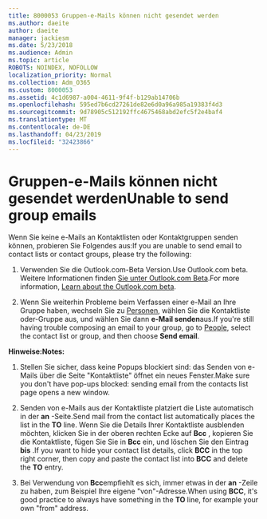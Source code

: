 ```yaml
---
title: 8000053 Gruppen-e-Mails können nicht gesendet werden
ms.author: daeite
author: daeite
manager: jackiesm
ms.date: 5/23/2018
ms.audience: Admin
ms.topic: article
ROBOTS: NOINDEX, NOFOLLOW
localization_priority: Normal
ms.collection: Adm_O365
ms.custom: 8000053
ms.assetid: 4c1d6987-a004-4611-9f4f-b129ab14706b
ms.openlocfilehash: 595ed7b6cd27261de82e6d0a96a985a19383f4d3
ms.sourcegitcommit: 9d78905c512192ffc4675468abd2efc5f2e4baf4
ms.translationtype: MT
ms.contentlocale: de-DE
ms.lasthandoff: 04/23/2019
ms.locfileid: "32423866"
---
```

# <a name="unable-to-send-group-emails"></a><span data-ttu-id="93d35-102">Gruppen-e-Mails können nicht gesendet werden</span><span class="sxs-lookup"><span data-stu-id="93d35-102">Unable to send group emails</span></span>

<span data-ttu-id="93d35-103">Wenn Sie keine e-Mails an Kontaktlisten oder Kontaktgruppen senden können, probieren Sie Folgendes aus:</span><span class="sxs-lookup"><span data-stu-id="93d35-103">If you are unable to send email to contact lists or contact groups, please try the following:</span></span>
  
1. <span data-ttu-id="93d35-104">Verwenden Sie die Outlook.com-Beta Version.</span><span class="sxs-lookup"><span data-stu-id="93d35-104">Use Outlook.com beta.</span></span> <span data-ttu-id="93d35-105">Weitere Informationen finden [Sie unter Outlook.com Beta](https://support.office.com/article/e2261c7f-d413-4084-8f22-21282f42d8cf).</span><span class="sxs-lookup"><span data-stu-id="93d35-105">For more information, [Learn about the Outlook.com beta](https://support.office.com/article/e2261c7f-d413-4084-8f22-21282f42d8cf).</span></span>
    
2. <span data-ttu-id="93d35-106">Wenn Sie weiterhin Probleme beim Verfassen einer e-Mail an Ihre Gruppe haben, wechseln Sie zu [Personen](https://outlook.live.com/people/), wählen Sie die Kontaktliste oder-Gruppe aus, und wählen Sie dann **e-Mail senden**aus.</span><span class="sxs-lookup"><span data-stu-id="93d35-106">If you're still having trouble composing an email to your group, go to [People](https://outlook.live.com/people/), select the contact list or group, and then choose **Send email**.</span></span>
    
 <span data-ttu-id="93d35-107">**Hinweise:**</span><span class="sxs-lookup"><span data-stu-id="93d35-107">**Notes:**</span></span>
  
1. <span data-ttu-id="93d35-108">Stellen Sie sicher, dass keine Popups blockiert sind: das Senden von e-Mails über die Seite "Kontaktliste" öffnet ein neues Fenster.</span><span class="sxs-lookup"><span data-stu-id="93d35-108">Make sure you don't have pop-ups blocked: sending email from the contacts list page opens a new window.</span></span>
    
2. <span data-ttu-id="93d35-109">Senden von e-Mails aus der Kontaktliste platziert die Liste automatisch in der **an** -Seite.</span><span class="sxs-lookup"><span data-stu-id="93d35-109">Send mail from the contact list automatically places the list in the **TO** line.</span></span> <span data-ttu-id="93d35-110">Wenn Sie die Details Ihrer Kontaktliste ausblenden möchten, klicken Sie in der oberen rechten Ecke auf **Bcc** , kopieren Sie die Kontaktliste, fügen Sie Sie in **Bcc** ein, und löschen Sie den Eintrag **bis** .</span><span class="sxs-lookup"><span data-stu-id="93d35-110">If you want to hide your contact list details, click **BCC** in the top right corner, then copy and paste the contact list into **BCC** and delete the **TO** entry.</span></span> 
    
3. <span data-ttu-id="93d35-111">Bei Verwendung von **Bcc**empfiehlt es sich, immer etwas in der **an** -Zeile zu haben, zum Beispiel Ihre eigene "von"-Adresse.</span><span class="sxs-lookup"><span data-stu-id="93d35-111">When using **BCC**, it's good practice to always have something in the **TO** line, for example your own "from" address.</span></span> 
    

